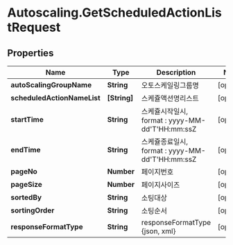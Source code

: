 # Autoscaling.GetScheduledActionListRequest

## Properties
Name | Type | Description | Notes
------------ | ------------- | ------------- | -------------
**autoScalingGroupName** | **String** | 오토스케일링그룹명 | [optional] 
**scheduledActionNameList** | **[String]** | 스케쥴액션명리스트 | [optional] 
**startTime** | **String** | 스케쥴시작일시, format : yyyy-MM-dd&#39;T&#39;HH:mm:ssZ | [optional] 
**endTime** | **String** | 스케쥴종료일시, format : yyyy-MM-dd&#39;T&#39;HH:mm:ssZ | [optional] 
**pageNo** | **Number** | 페이지번호 | [optional] 
**pageSize** | **Number** | 페이지사이즈 | [optional] 
**sortedBy** | **String** | 소팅대상 | [optional] 
**sortingOrder** | **String** | 소팅순서 | [optional] 
**responseFormatType** | **String** | responseFormatType {json, xml} | [optional] 


